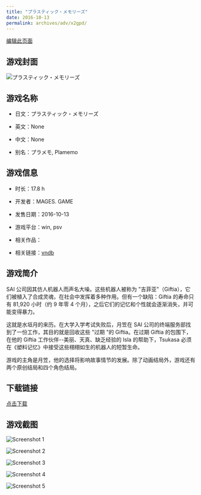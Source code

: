 ```yaml
---
title: "プラスティック・メモリーズ"
date: 2016-10-13
permalink: archives/adv/x2gpd/
---
```

[编辑此页面](https://github.com/ACG-3/ADV3-source/blob/main/source/_posts/%E3%83%97%E3%83%A9%E3%82%B9%E3%83%86%E3%82%A3%E3%83%83%E3%82%AF%E3%83%BB%E3%83%A1%E3%83%A2%E3%83%AA%E3%83%BC%E3%82%BA.md)

## 游戏封面

![プラスティック・メモリーズ](https://pan.timero.xyz/d/onedrive/img_lib_001/%E3%83%97%E3%83%A9%E3%82%B9%E3%83%86%E3%82%A3%E3%83%83%E3%82%AF%E3%83%BB%E3%83%A1%E3%83%A2%E3%83%AA%E3%83%BC%E3%82%BA_cover.avif)


## 游戏名称

- 日文：プラスティック・メモリーズ
- 英文：None
- 中文：None

- 别名：プラメモ, Plamemo


## 游戏信息

- 时长：17.8 h
- 开发者：MAGES. GAME
- 发售日期：2016-10-13
- 游戏平台：win, psv
- 相关作品：

- 相关链接：[vndb](https://vndb.org/v19441)


## 游戏简介

SAI 公司因其仿人机器人而声名大噪。这些机器人被称为 "吉菲亚"（Giftia），它们被植入了合成灵魂，在社会中发挥着多种作用。但有一个缺陷：Giftia 的寿命只有 81,920 小时（约 9 年零 4 个月），之后它们的记忆和个性就会逐渐消失，并可能变得暴力。

这就是水垣月的来历。在大学入学考试失败后，月笠在 SAI 公司的终端服务部找到了一份工作，其目的就是回收这些 "过期 "的 Giftia。在过期 Giftia 的包围下，在他的 Giftia 工作伙伴--美丽、天真、缺乏经验的 Isla 的帮助下，Tsukasa 必须在《塑料记忆》中接受这些栩栩如生的机器人的短暂生命。



游戏的主角是月笠，他的选择将影响故事情节的发展。除了动画结局外，游戏还有两个原创结局和四个角色结局。


## 下载链接

[点击下载](https://pan.timero.xyz/onedrive/adv_lib_001/%E3%83%97%E3%83%A9%E3%82%B9%E3%83%86%E3%82%A3%E3%83%83%E3%82%AF%E3%83%BB%E3%83%A1%E3%83%A2%E3%83%AA%E3%83%BC%E3%82%BA)


## 游戏截图


![Screenshot 1](https://pan.timero.xyz/d/onedrive/img_lib_001/%E3%83%97%E3%83%A9%E3%82%B9%E3%83%86%E3%82%A3%E3%83%83%E3%82%AF%E3%83%BB%E3%83%A1%E3%83%A2%E3%83%AA%E3%83%BC%E3%82%BA_Screenshot_1.avif)

![Screenshot 2](https://pan.timero.xyz/d/onedrive/img_lib_001/%E3%83%97%E3%83%A9%E3%82%B9%E3%83%86%E3%82%A3%E3%83%83%E3%82%AF%E3%83%BB%E3%83%A1%E3%83%A2%E3%83%AA%E3%83%BC%E3%82%BA_Screenshot_2.avif)

![Screenshot 3](https://pan.timero.xyz/d/onedrive/img_lib_001/%E3%83%97%E3%83%A9%E3%82%B9%E3%83%86%E3%82%A3%E3%83%83%E3%82%AF%E3%83%BB%E3%83%A1%E3%83%A2%E3%83%AA%E3%83%BC%E3%82%BA_Screenshot_3.avif)

![Screenshot 4](https://pan.timero.xyz/d/onedrive/img_lib_001/%E3%83%97%E3%83%A9%E3%82%B9%E3%83%86%E3%82%A3%E3%83%83%E3%82%AF%E3%83%BB%E3%83%A1%E3%83%A2%E3%83%AA%E3%83%BC%E3%82%BA_Screenshot_4.avif)

![Screenshot 5](https://pan.timero.xyz/d/onedrive/img_lib_001/%E3%83%97%E3%83%A9%E3%82%B9%E3%83%86%E3%82%A3%E3%83%83%E3%82%AF%E3%83%BB%E3%83%A1%E3%83%A2%E3%83%AA%E3%83%BC%E3%82%BA_Screenshot_5.avif)

